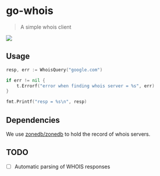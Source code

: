 # go-whois

> A simple whois client

![](https://travis-ci.org/adamdecaf/go-whois.svg?branch=master)

## Usage

```go
resp, err := WhoisQuery("google.com")

if err != nil {
	t.Errorf("error when finding whois server = %s", err)
}

fmt.Printf("resp = %s\n", resp)
```

## Dependencies

We use [zonedb/zonedb](https://github.com/zonedb/zonedb) to hold the record of whois servers.

## TODO

- [ ] Automatic parsing of WHOIS responses
